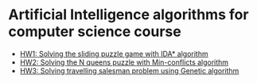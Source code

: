 # Artificial Intelligence algorithms for computer science course

* [HW1: Solving the sliding puzzle game with IDA* algorithm](https://github.com/dimitrinavasileva/Artificial_Intelligence/tree/master/Homework1_IDAStar)
* [HW2: Solving the N queens puzzle with Min-conflicts algorithm](https://github.com/dimitrinavasileva/Artificial_Intelligence/tree/master/Homework2_MinConflicts)
* [HW3: Solving travelling salesman problem using Genetic algorithm](https://github.com/dimitrinavasileva/Artificial_Intelligence/tree/master/Homework3_TravellingSalesman)